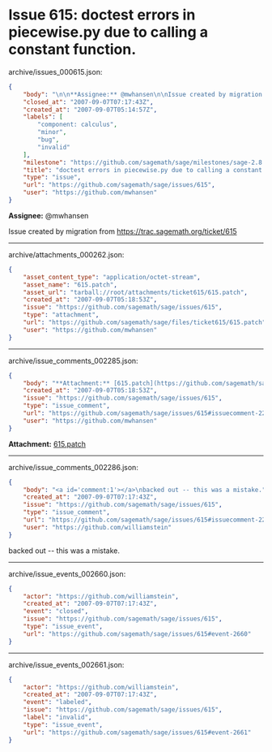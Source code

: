 # Issue 615: doctest errors in piecewise.py due to calling a constant function.

archive/issues_000615.json:
```json
{
    "body": "\n\n**Assignee:** @mwhansen\n\nIssue created by migration from https://trac.sagemath.org/ticket/615\n\n",
    "closed_at": "2007-09-07T07:17:43Z",
    "created_at": "2007-09-07T05:14:57Z",
    "labels": [
        "component: calculus",
        "minor",
        "bug",
        "invalid"
    ],
    "milestone": "https://github.com/sagemath/sage/milestones/sage-2.8.4",
    "title": "doctest errors in piecewise.py due to calling a constant function.",
    "type": "issue",
    "url": "https://github.com/sagemath/sage/issues/615",
    "user": "https://github.com/mwhansen"
}
```


**Assignee:** @mwhansen

Issue created by migration from https://trac.sagemath.org/ticket/615





---

archive/attachments_000262.json:
```json
{
    "asset_content_type": "application/octet-stream",
    "asset_name": "615.patch",
    "asset_url": "tarball://root/attachments/ticket615/615.patch",
    "created_at": "2007-09-07T05:18:53Z",
    "issue": "https://github.com/sagemath/sage/issues/615",
    "type": "attachment",
    "url": "https://github.com/sagemath/sage/files/ticket615/615.patch",
    "user": "https://github.com/mwhansen"
}
```



---

archive/issue_comments_002285.json:
```json
{
    "body": "**Attachment:** [615.patch](https://github.com/sagemath/sage/files/ticket615/615.patch)",
    "created_at": "2007-09-07T05:18:53Z",
    "issue": "https://github.com/sagemath/sage/issues/615",
    "type": "issue_comment",
    "url": "https://github.com/sagemath/sage/issues/615#issuecomment-2285",
    "user": "https://github.com/mwhansen"
}
```

**Attachment:** [615.patch](https://github.com/sagemath/sage/files/ticket615/615.patch)



---

archive/issue_comments_002286.json:
```json
{
    "body": "<a id='comment:1'></a>\nbacked out -- this was a mistake.",
    "created_at": "2007-09-07T07:17:43Z",
    "issue": "https://github.com/sagemath/sage/issues/615",
    "type": "issue_comment",
    "url": "https://github.com/sagemath/sage/issues/615#issuecomment-2286",
    "user": "https://github.com/williamstein"
}
```

<a id='comment:1'></a>
backed out -- this was a mistake.



---

archive/issue_events_002660.json:
```json
{
    "actor": "https://github.com/williamstein",
    "created_at": "2007-09-07T07:17:43Z",
    "event": "closed",
    "issue": "https://github.com/sagemath/sage/issues/615",
    "type": "issue_event",
    "url": "https://github.com/sagemath/sage/issues/615#event-2660"
}
```



---

archive/issue_events_002661.json:
```json
{
    "actor": "https://github.com/williamstein",
    "created_at": "2007-09-07T07:17:43Z",
    "event": "labeled",
    "issue": "https://github.com/sagemath/sage/issues/615",
    "label": "invalid",
    "type": "issue_event",
    "url": "https://github.com/sagemath/sage/issues/615#event-2661"
}
```
